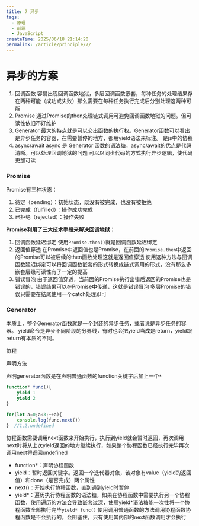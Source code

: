 ```yaml
---
title: 7 异步
tags:
  - 原理
  - 前端
  - JavaScript
createTime: 2025/06/18 21:14:20
permalink: /article/principle/7/
---
```

# 异步的方案

1. 回调函数
容易出现回调函数地狱，多层回调函数嵌套，每种任务的处理结果存在两种可能（成功或失败）那么需要在每种任务执行完成后分别处理这两种可能
2. Promise
通过Promise的then处理链式调用可避免回调函数地狱的问题。但可读性依旧不好维护
3. Generator
最大的特点就是可以交出函数的执行权。Generator函数可以看出是异步任务的容器，在需要暂停的地方，都用yield语法来标注。
是js中的协程
4. async/await
async 是 Generator 函数的语法糖，async/await的优点是代码清晰。可以处理回调地狱的问题
可以以同步代码的方式执行异步逻辑，使代码更加可读

### Promise
Promise有三种状态：
1. 待定（pending）：初始状态，既没有被完成，也没有被拒绝
2. 已完成（fulfilled）：操作成功完成
3. 已拒绝（rejected）：操作失败

**Promise利用了三大技术手段来解决回调地狱：**
1. 回调函数延迟绑定
使用`Promise.then()`就是回调函数延迟绑定
2. 返回值穿透
在Promise中返回值也是Promise，在前面的`Promise.then`中返回的Promise可以被后续的then函数处理这就是返回值穿透
使用这种方法与回调函数延迟绑定可以将回调函数嵌套的形式转换成链式调用的形式，没有那么多嵌套层级可读性有了一定的提高
3. 错误冒泡
由于返回值穿透，当前面的Promise执行出错后返回的Promise也是错误的，错误结果可以在Promise中传递，这就是错误冒泡
多层Promise的错误只需要在结尾使用一个catch处理即可

### Generator
本质上，整个Generator函数就是一个封装的异步任务，或者说是异步任务的容器。
yield命令是异步不同阶段的分界线，有时也会把yield当成是return，yield跟return有本质的不同。

协程

声明方法

声明generator函数是在声明普通函数的function关键字后加上一个`*`
```js
function* func(){
	yield 1
	yield 2
}

for(let a=0;a<3;++a){
	console.log(func.next())
}  //1,2,undefined
```
协程函数需要调用next函数来开始执行，执行到yield就会暂时返回，再次调用next时将从上次yield返回的地方继续执行，如果整个协程函数已经执行完毕再次调用next将返回undefined

- function*：声明协程函数
- yield：暂时返回关键字。返回一个迭代器对象，该对象有value（yield的返回值）和done（是否完成）两个属性
- next()：开始执行协程函数，直到遇到yield时暂停
- yield*：遍历执行协程函数的语法糖，如果在协程函数中需要执行另一个协程函数，使用遍历的方法会导致嵌套过深，使用yield\*语法糖能一次性将一个协程函数全部执行完毕`yield* func()`
使用调用普通函数的方法调用协程函数协程函数是不会执行的，会阻塞住，只有使用其内部的next函数调用才会执行

